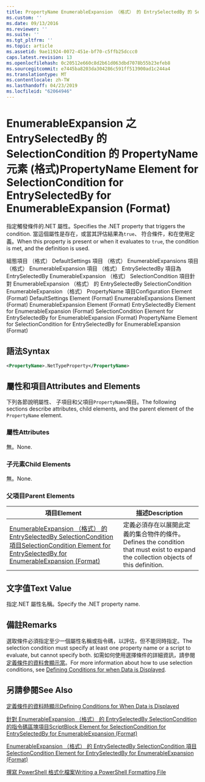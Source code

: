 ```yaml
---
title: PropertyName EnumerableExpansion （格式） 的 EntrySelectedBy 的 SelectionCondition 的項目 |Microsoft Docs
ms.custom: ''
ms.date: 09/13/2016
ms.reviewer: ''
ms.suite: ''
ms.tgt_pltfrm: ''
ms.topic: article
ms.assetid: 9ae11924-0072-451e-bf70-c5ffb25dccc0
caps.latest.revision: 13
ms.openlocfilehash: 0c20512e660c8d2b61d063dbd7078b55b23efeb8
ms.sourcegitcommit: e7445ba8203da304286c591ff513900ad1c244a4
ms.translationtype: MT
ms.contentlocale: zh-TW
ms.lasthandoff: 04/23/2019
ms.locfileid: "62064946"
---
```

# <a name="propertyname-element-for-selectioncondition-for-entryselectedby-for-enumerableexpansion-format"></a><span data-ttu-id="9c3eb-102">EnumerableExpansion 之 EntrySelectedBy 的 SelectionCondition 的 PropertyName 元素 (格式)</span><span class="sxs-lookup"><span data-stu-id="9c3eb-102">PropertyName Element for SelectionCondition for EntrySelectedBy for EnumerableExpansion (Format)</span></span>

<span data-ttu-id="9c3eb-103">指定觸發條件的.NET 屬性。</span><span class="sxs-lookup"><span data-stu-id="9c3eb-103">Specifies the .NET property that triggers the condition.</span></span> <span data-ttu-id="9c3eb-104">當這個屬性是存在，或當其評估結果為`true`、 符合條件，和在使用定義。</span><span class="sxs-lookup"><span data-stu-id="9c3eb-104">When this property is present or when it evaluates to `true`, the condition is met, and the definition is used.</span></span>

<span data-ttu-id="9c3eb-105">組態項目 （格式） DefaultSettings 項目 （格式） EnumerableExpansions 項目 （格式） EnumerableExpansion 項目 （格式） EntrySelectedBy 項目為 EntrySelectedBy EnumerableExpansion （格式） SelectionCondition 項目針對 EnumerableExpansion （格式） 的 EntrySelectedBy SelectionCondition EnumerableExpansion （格式） PropertyName 項目</span><span class="sxs-lookup"><span data-stu-id="9c3eb-105">Configuration Element (Format) DefaultSettings Element (Format) EnumerableExpansions Element (Format) EnumerableExpansion Element (Format) EntrySelectedBy Element for EnumerableExpansion (Format) SelectionCondition Element for EntrySelectedBy for EnumerableExpansion (Format) PropertyName Element for SelectionCondition for EntrySelectedBy for EnumerableExpansion (Format)</span></span>

## <a name="syntax"></a><span data-ttu-id="9c3eb-106">語法</span><span class="sxs-lookup"><span data-stu-id="9c3eb-106">Syntax</span></span>

```xml
<PropertyName>.NetTypeProperty</PropertyName>
```

## <a name="attributes-and-elements"></a><span data-ttu-id="9c3eb-107">屬性和項目</span><span class="sxs-lookup"><span data-stu-id="9c3eb-107">Attributes and Elements</span></span>

<span data-ttu-id="9c3eb-108">下列各節說明屬性、 子項目和父項目`PropertyName`項目。</span><span class="sxs-lookup"><span data-stu-id="9c3eb-108">The following sections describe attributes, child elements, and the parent element of the `PropertyName` element.</span></span>

### <a name="attributes"></a><span data-ttu-id="9c3eb-109">屬性</span><span class="sxs-lookup"><span data-stu-id="9c3eb-109">Attributes</span></span>

<span data-ttu-id="9c3eb-110">無。</span><span class="sxs-lookup"><span data-stu-id="9c3eb-110">None.</span></span>

### <a name="child-elements"></a><span data-ttu-id="9c3eb-111">子元素</span><span class="sxs-lookup"><span data-stu-id="9c3eb-111">Child Elements</span></span>

<span data-ttu-id="9c3eb-112">無。</span><span class="sxs-lookup"><span data-stu-id="9c3eb-112">None.</span></span>

### <a name="parent-elements"></a><span data-ttu-id="9c3eb-113">父項目</span><span class="sxs-lookup"><span data-stu-id="9c3eb-113">Parent Elements</span></span>

|<span data-ttu-id="9c3eb-114">項目</span><span class="sxs-lookup"><span data-stu-id="9c3eb-114">Element</span></span>|<span data-ttu-id="9c3eb-115">描述</span><span class="sxs-lookup"><span data-stu-id="9c3eb-115">Description</span></span>|
|-------------|-----------------|
|[<span data-ttu-id="9c3eb-116">EnumerableExpansion （格式） 的 EntrySelectedBy SelectionCondition 項目</span><span class="sxs-lookup"><span data-stu-id="9c3eb-116">SelectionCondition Element for EntrySelectedBy for EnumerableExpansion (Format)</span></span>](./selectioncondition-element-for-entryselectedby-for-enumerableexpansion-format.md)|<span data-ttu-id="9c3eb-117">定義必須存在以展開此定義的集合物件的條件。</span><span class="sxs-lookup"><span data-stu-id="9c3eb-117">Defines the condition that must exist to expand the collection objects of this definition.</span></span>|

## <a name="text-value"></a><span data-ttu-id="9c3eb-118">文字值</span><span class="sxs-lookup"><span data-stu-id="9c3eb-118">Text Value</span></span>

<span data-ttu-id="9c3eb-119">指定.NET 屬性名稱。</span><span class="sxs-lookup"><span data-stu-id="9c3eb-119">Specify the .NET property name.</span></span>

## <a name="remarks"></a><span data-ttu-id="9c3eb-120">備註</span><span class="sxs-lookup"><span data-stu-id="9c3eb-120">Remarks</span></span>

<span data-ttu-id="9c3eb-121">選取條件必須指定至少一個屬性名稱或指令碼，以評估，但不能同時指定。</span><span class="sxs-lookup"><span data-stu-id="9c3eb-121">The selection condition must specify at least one property name or a script to evaluate, but cannot specify both.</span></span> <span data-ttu-id="9c3eb-122">如需如何使用選擇條件的詳細資訊，請參閱[定義條件的資料會顯示當](./defining-conditions-for-displaying-data.md)。</span><span class="sxs-lookup"><span data-stu-id="9c3eb-122">For more information about how to use selection conditions, see [Defining Conditions for when Data is Displayed](./defining-conditions-for-displaying-data.md).</span></span>

## <a name="see-also"></a><span data-ttu-id="9c3eb-123">另請參閱</span><span class="sxs-lookup"><span data-stu-id="9c3eb-123">See Also</span></span>

[<span data-ttu-id="9c3eb-124">定義條件的資料時顯示</span><span class="sxs-lookup"><span data-stu-id="9c3eb-124">Defining Conditions for When Data is Displayed</span></span>](./defining-conditions-for-displaying-data.md)

[<span data-ttu-id="9c3eb-125">針對 EnumerableExpansion （格式） 的 EntrySelectedBy SelectionCondition 的指令碼區塊項目</span><span class="sxs-lookup"><span data-stu-id="9c3eb-125">ScriptBlock Element for SelectionCondition for EntrySelectedBy for EnumerableExpansion (Format)</span></span>](./scriptblock-element-for-selectioncondition-for-entryselectedby-for-enumerableexpansion-format.md)

[<span data-ttu-id="9c3eb-126">EnumerableExpansion （格式） 的 EntrySelectedBy SelectionCondition 項目</span><span class="sxs-lookup"><span data-stu-id="9c3eb-126">SelectionCondition Element for EntrySelectedBy for EnumerableExpansion (Format)</span></span>](./selectioncondition-element-for-entryselectedby-for-enumerableexpansion-format.md)

[<span data-ttu-id="9c3eb-127">撰寫 PowerShell 格式化檔案</span><span class="sxs-lookup"><span data-stu-id="9c3eb-127">Writing a PowerShell Formatting File</span></span>](./writing-a-powershell-formatting-file.md)
